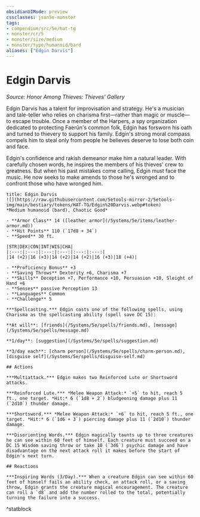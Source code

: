 ```yaml
---
obsidianUIMode: preview
cssclasses: json5e-monster
tags:
- compendium/src/5e/hat-tg
- monster/cr/5
- monster/size/medium
- monster/type/humanoid/bard
aliases: ["Edgin Darvis"]
---
```

# Edgin Darvis
*Source: Honor Among Thieves: Thieves' Gallery*  

Edgin Darvis has a talent for improvisation and strategy. He's a musician and tale-teller who relies on charisma first—rather than magic or muscle—to escape trouble. Once a member of the Harpers, a spy organization dedicated to protecting Faerûn's common folk, Edgin has forsworn his oath and turned to thievery to support his family. Edgin's strong moral compass compels him to steal only from people he believes deserve to lose both coin and face.

Edgin's confidence and rakish demeanor make him a natural leader. With carefully chosen words, he inspires the members of his thieves' crew to greatness. But when his past mistakes come calling, Edgin must face the music. He now seeks to make amends to those he's wronged and to confront those who have wronged him.

```ad-statblock
title: Edgin Darvis
![](https://raw.githubusercontent.com/5etools-mirror-2/5etools-img/main/bestiary/tokens/HAT-TG/Edgin%20Darvis.webp#token)
*Medium humanoid (bard), Chaotic Good*

- **Armor Class** 14 ([leather armor](/Systems/5e/items/leather-armor.md))
- **Hit Points** 110 (`17d8 + 34`)
- **Speed** 30 ft.

|STR|DEX|CON|INT|WIS|CHA|
|:---:|:---:|:---:|:---:|:---:|:---:|
|14 (+2)|16 (+3)|14 (+2)|14 (+2)|16 (+3)|18 (+4)|

- **Proficiency Bonus** +3
- **Saving Throws** Dexterity +6, Charisma +7
- **Skills** Deception +7, Performance +10, Persuasion +10, Sleight of Hand +6
- **Senses** passive Perception 13
- **Languages** Common
- **Challenge** 5

***Spellcasting.*** Edgin casts one of the following spells, using Charisma as the spellcasting ability (spell save DC 15):

**At will**: [friends](/Systems/5e/spells/friends.md), [message](/Systems/5e/spells/message.md)

**1/day**: [suggestion](/Systems/5e/spells/suggestion.md)

**3/day each**: [charm person](/Systems/5e/spells/charm-person.md), [disguise self](/Systems/5e/spells/disguise-self.md)

## Actions

***Multiattack.*** Edgin makes two Reinforced Lute or Shortsword attacks.

***Reinforced Lute.*** *Melee Weapon Attack:* `+5` to hit, reach 5 ft., one target. *Hit:* 6 (`1d8 + 2`) bludgeoning damage plus 11 (`2d10`) thunder damage.

***Shortsword.*** *Melee Weapon Attack:* `+6` to hit, reach 5 ft., one target. *Hit:* 6 (`1d6 + 3`) piercing damage plus 11 (`2d10`) thunder damage.

***Disorienting Words.*** Edgin magically taunts up to three creatures he can see within 60 feet of himself. Each creature must succeed on a DC 15 Wisdom saving throw or take 10 (`3d6`) psychic damage and have disadvantage on the next attack roll it makes before the start of Edgin's next turn.

## Reactions

***Inspiring Words (3/Day).*** When a creature Edgin can see within 60 feet of himself fails an ability check, an attack roll, or a saving throw, Edgin grants the creature magical encouragement. The creature can roll a `d8` and add the number rolled to the total, potentially turning the failure into a success.
```
^statblock